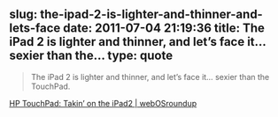slug: the-ipad-2-is-lighter-and-thinner-and-lets-face
date: 2011-07-04 21:19:36
title: The iPad 2 is lighter and thinner, and let’s face it… sexier than the...
type: quote
---

> The iPad 2 is lighter and thinner, and let’s face it… sexier than the TouchPad.

[HP TouchPad: Takin’ on the iPad2 | webOSroundup](http://www.webosroundup.com/2011/06/hp-touchpad-takin-on-the-ipad-2/)
